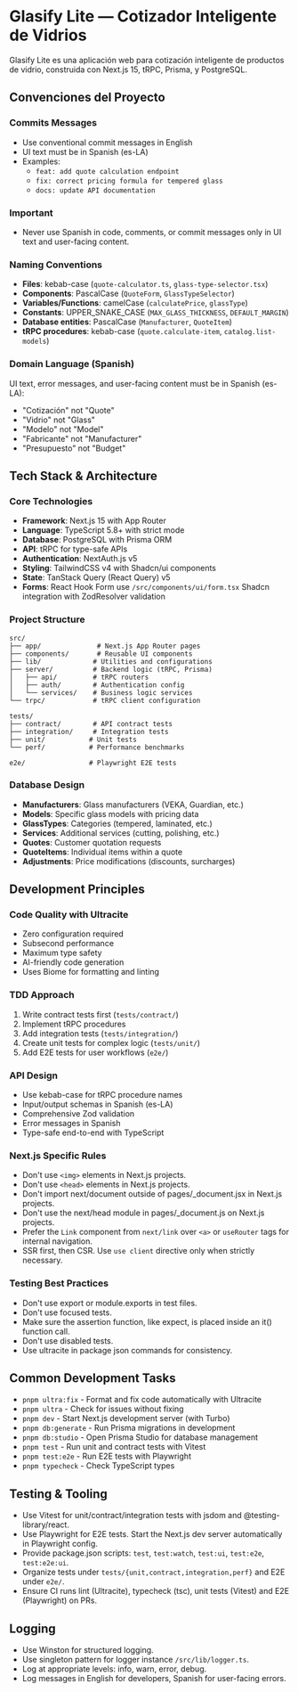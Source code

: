 # Glasify Lite — Cotizador Inteligente de Vidrios

Glasify Lite es una aplicación web para cotización inteligente de productos de vidrio, construida con Next.js 15, tRPC, Prisma, y PostgreSQL.

## Convenciones del Proyecto

### Commits Messages
- Use conventional commit messages in English
- UI text must be in Spanish (es-LA)
- Examples:
  - `feat: add quote calculation endpoint`
  - `fix: correct pricing formula for tempered glass`
  - `docs: update API documentation`

### Important
- Never use Spanish in code, comments, or commit messages only in UI text and user-facing content.

### Naming Conventions
- **Files**: kebab-case (`quote-calculator.ts`, `glass-type-selector.tsx`)
- **Components**: PascalCase (`QuoteForm`, `GlassTypeSelector`)  
- **Variables/Functions**: camelCase (`calculatePrice`, `glassType`)
- **Constants**: UPPER_SNAKE_CASE (`MAX_GLASS_THICKNESS`, `DEFAULT_MARGIN`)
- **Database entities**: PascalCase (`Manufacturer`, `QuoteItem`)
- **tRPC procedures**: kebab-case (`quote.calculate-item`, `catalog.list-models`)

### Domain Language (Spanish)
UI text, error messages, and user-facing content must be in Spanish (es-LA):
- "Cotización" not "Quote"
- "Vidrio" not "Glass"  
- "Modelo" not "Model"
- "Fabricante" not "Manufacturer"
- "Presupuesto" not "Budget"



## Tech Stack & Architecture

### Core Technologies
- **Framework**: Next.js 15 with App Router
- **Language**: TypeScript 5.8+ with strict mode
- **Database**: PostgreSQL with Prisma ORM
- **API**: tRPC for type-safe APIs
- **Authentication**: NextAuth.js v5
- **Styling**: TailwindCSS v4 with Shadcn/ui components
- **State**: TanStack Query (React Query) v5
- **Forms**: React Hook Form use `/src/components/ui/form.tsx` Shadcn integration with ZodResolver validation

### Project Structure
```
src/
├── app/              # Next.js App Router pages
├── components/       # Reusable UI components  
├── lib/             # Utilities and configurations
├── server/          # Backend logic (tRPC, Prisma)
│   ├── api/         # tRPC routers
│   ├── auth/        # Authentication config
│   └── services/    # Business logic services
└── trpc/            # tRPC client configuration

tests/
├── contract/        # API contract tests
├── integration/     # Integration tests  
├── unit/           # Unit tests
└── perf/           # Performance benchmarks

e2e/                # Playwright E2E tests
```

### Database Design
- **Manufacturers**: Glass manufacturers (VEKA, Guardian, etc.)
- **Models**: Specific glass models with pricing data
- **GlassTypes**: Categories (tempered, laminated, etc.)
- **Services**: Additional services (cutting, polishing, etc.)
- **Quotes**: Customer quotation requests
- **QuoteItems**: Individual items within a quote
- **Adjustments**: Price modifications (discounts, surcharges)

## Development Principles

### Code Quality with Ultracite
- Zero configuration required
- Subsecond performance  
- Maximum type safety
- AI-friendly code generation
- Uses Biome for formatting and linting

### TDD Approach
1. Write contract tests first (`tests/contract/`)
2. Implement tRPC procedures 
3. Add integration tests (`tests/integration/`)
4. Create unit tests for complex logic (`tests/unit/`)
5. Add E2E tests for user workflows (`e2e/`)

### API Design
- Use kebab-case for tRPC procedure names
- Input/output schemas in Spanish (es-LA)
- Comprehensive Zod validation
- Error messages in Spanish
- Type-safe end-to-end with TypeScript

### Next.js Specific Rules
- Don't use `<img>` elements in Next.js projects.
- Don't use `<head>` elements in Next.js projects.
- Don't import next/document outside of pages/_document.jsx in Next.js projects.
- Don't use the next/head module in pages/_document.js on Next.js projects.
- Prefer the `Link` component from `next/link` over `<a>` or `useRouter` tags for internal navigation.
- SSR first, then CSR. Use `use client` directive only when strictly necessary.

### Testing Best Practices
- Don't use export or module.exports in test files.
- Don't use focused tests.
- Make sure the assertion function, like expect, is placed inside an it() function call.
- Don't use disabled tests.
- Use ultracite in package json commands for consistency.

## Common Development Tasks
- `pnpm ultra:fix` - Format and fix code automatically with Ultracite
- `pnpm ultra` - Check for issues without fixing  
- `pnpm dev` - Start Next.js development server (with Turbo)
- `pnpm db:generate` - Run Prisma migrations in development
- `pnpm db:studio` - Open Prisma Studio for database management
- `pnpm test` - Run unit and contract tests with Vitest
- `pnpm test:e2e` - Run E2E tests with Playwright
- `pnpm typecheck` - Check TypeScript types

## Testing & Tooling
- Use Vitest for unit/contract/integration tests with jsdom and @testing-library/react.
- Use Playwright for E2E tests. Start the Next.js dev server automatically in Playwright config.
- Provide package.json scripts: `test`, `test:watch`, `test:ui`, `test:e2e`, `test:e2e:ui`.
- Organize tests under `tests/{unit,contract,integration,perf}` and E2E under `e2e/`.
- Ensure CI runs lint (Ultracite), typecheck (tsc), unit tests (Vitest) and E2E (Playwright) on PRs.

## Logging
- Use Winston for structured logging.
- Use singleton pattern for logger instance `/src/lib/logger.ts`.
- Log at appropriate levels: info, warn, error, debug.
- Log messages in English for developers, Spanish for user-facing errors.
